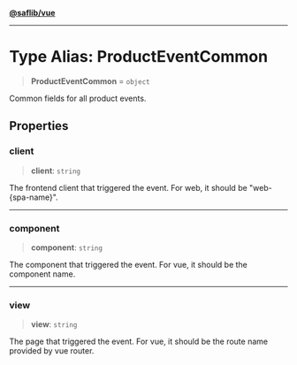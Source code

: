 [**@saflib/vue**](../index.md)

***

# Type Alias: ProductEventCommon

> **ProductEventCommon** = `object`

Common fields for all product events.

## Properties

### client

> **client**: `string`

The frontend client that triggered the event. For web, it should be "web-{spa-name}".

***

### component

> **component**: `string`

The component that triggered the event. For vue, it should be the component name.

***

### view

> **view**: `string`

The page that triggered the event. For vue, it should be the route name provided by vue router.
